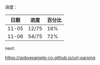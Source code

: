 进度：

|日期|进度|百分比|
|--|--|--|
| 11-05 | 12/75 | 16% |
| 11-06 | 54/75 | 72% |

next:

https://gobyexample-cn.github.io/url-parsing